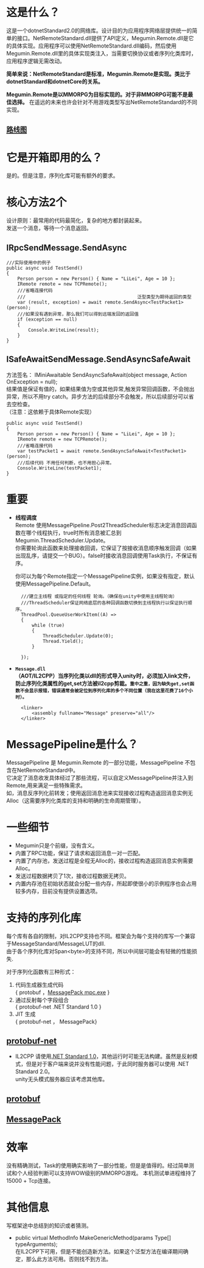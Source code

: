 # 这是什么？  
  这是一个dotnetStandard2.0的网络库。设计目的为应用程序网络层提供统一的简单的接口。NetRemoteStandard.dll提供了API定义，Megumin.Remote.dll是它的具体实现。应用程序可以使用NetRemoteStandard.dll编码，然后使用Megumin.Remote.dll里的具体实现类注入，当需要切换协议或者序列化类库时，应用程序逻辑无需改动。

  **简单来说：NetRemoteStandard是标准，Megumin.Remote是实现。类比于dotnetStandard和dotnetCore的关系。**

  **Megumin.Remote是以MMORPG为目标实现的。对于非MMORPG可能不是最佳选择。** 在遥远的未来也许会针对不用游戏类型写出NetRemoteStandard的不同实现。

## [``路线图``](https://trello.com/b/KkikpHim/meguminnet)

# 它是开箱即用的么？
是的。但是注意，序列化库可能有额外的要求。

# 核心方法2个

设计原则：最常用的代码最简化，复杂的地方都封装起来。  
发送一个消息，等待一个消息返回。

## IRpcSendMessage.SendAsync

    ///实际使用中的例子
    public async void TestSend()
    {
        Person person = new Person() { Name = "LiLei", Age = 10 };
        IRemote remote = new TCPRemote();
        ///省略连接代码
        ///                                         泛型类型为期待返回的类型
        var (result, exception) = await remote.SendAsync<TestPacket1>(person);
        ///如果没有遇到异常，那么我们可以得到远端发回的返回值
        if (exception == null)
        {
            Console.WriteLine(result);
        }
    }

## ISafeAwaitSendMessage.SendAsyncSafeAwait
方法签名： IMiniAwaitable<RpcResult> SendAsyncSafeAwait<RpcResult>(object message, Action<Exception> OnException = null);  
结果值是保证有值的，如果结果值为空或其他异常,触发异常回调函数，不会抛出异常，所以不用try catch。异步方法的后续部分不会触发，所以后续部分可以省去空检查。  
（注意：这依赖于具体Remote实现）

    public async void TestSend()
    {
        Person person = new Person() { Name = "LiLei", Age = 10 };
        IRemote remote = new TCPRemote();
        ///省略连接代码
        var testPacket1 = await remote.SendAsyncSafeAwait<TestPacket1>(person);
        ///后续代码 不用任何判断，也不用担心异常。
        Console.WriteLine(testPacket1);
    }

# 重要
- **线程调度**  
  Remote 使用MessagePipeline.Post2ThreadScheduler标志决定消息回调函数在哪个线程执行，true时所有消息被汇总到Megumin.ThreadScheduler.Update。  
  你需要轮询此函数来处理接收回调，它保证了按接收消息顺序触发回调（如果出现乱序，请提交一个BUG）。false时接收消息回调使用Task执行，不保证有序。  
  
  你可以为每个Remote指定一个MessagePipeline实例，如果没有指定，默认使用MessagePipeline.Default。

        ///建立主线程 或指定的任何线程 轮询。（确保在unity中使用主线程轮询）
        ///ThreadScheduler保证网络底层的各种回调函数切换到主线程执行以保证执行顺序。
        ThreadPool.QueueUserWorkItem((A) =>
        {
            while (true)
            {
                ThreadScheduler.Update(0);
                Thread.Yield();
            }

        });

- **``Message.dll``**  
  **（AOT/IL2CPP）**当序列化类以dll的形式导入unity时，必须加入link文件，防止序列化类属性的get,set方法被il2cpp剪裁。**``重中之重，因为缺失get,set函数不会显示报错，错误通常会被定位到序列化库的多个不同位置（我在这里花费了16个小时）。``** 

        <linker>
            <assembly fullname="Message" preserve="all"/>
        </linker>

# MessagePipeline是什么？
MessagePipeline 是 Megumin.Remote 的一部分功能，MessagePipeline 不包含在NetRemoteStandard中。  
它决定了消息收发具体经过了那些流程，可以自定义MessagePipeline并注入到Remote,用来满足一些特殊需求。  
如，消息反序列化前转发；使用返回消息池来实现接收过程构造返回消息实例无Alloc（这需要序列化类库的支持和明确的生命周期管理）。

# 一些细节
- Megumin只是个前缀，没有含义。
- 内置了RPC功能，保证了请求和返回消息一对一匹配。
- 内置了内存池，发送过程是全程无Alloc的，接收过程构造返回消息实例需要Alloc。
- 发送过程数据拷贝了1次，接收过程数据无拷贝。
- 内置内存池在初始状态就会分配一些内存，所起即使很小的示例程序也会占用较多内存，目前没有提供设置选项。

# 支持的序列化库
每个库有各自的限制，对IL2CPP支持也不同。框架会为每个支持的库写一个兼容于MessageStandard/MessageLUT的dll.  
由于各个序列化库对Span\<byte>的支持不同，所以中间层可能会有轻微的性能损失.

对于序列化函数有三种形式：
1. 代码生成器生成代码   
   { protobuf ，[MessagePack mpc.exe](https://github.com/neuecc/MessagePack-CSharp#pre-code-generationunityxamarin-supports) }
2. 通过反射每个字段组合   
   { protobuf-net .NET Standard 1.0 }
3. JIT 生成  
   { protobuf-net ， MessagePack}

## [protobuf-net](https://github.com/mgravell/protobuf-net)
- IL2CPP 请使用[.NET Standard 1.0](https://github.com/mgravell/protobuf-net#supported-runtimes)，其他运行时可能无法构建。虽然是反射模式，但是对于客户端来说并没有性能问题，于此同时服务器可以使用 .NET Standard 2.0。  
  unity无头模式服务器应该考虑其他库。

## [protobuf](https://github.com/protocolbuffers/protobuf)

## [MessagePack](https://github.com/neuecc/MessagePack-CSharp)

# 效率
没有精确测试，Task的使用确实影响了一部分性能，但是是值得的。经过简单测试和个人经验判断可以支持WOW级别的MMORPG游戏。
本机测试单进程维持了15000 + Tcp连接。

# 其他信息
写框架途中总结到的知识或者猜测。
- public virtual MethodInfo MakeGenericMethod(params Type[] typeArguments);  
  在IL2CPP下可用，但是不能创造新方法。如果这个泛型方法在编译期间确定，那么此方法可用。否则找不到方法。